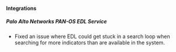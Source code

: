 
#### Integrations
##### Palo Alto Networks PAN-OS EDL Service
- Fixed an issue where EDL could get stuck in a search loop when searching for more indicators than are available in the system.
